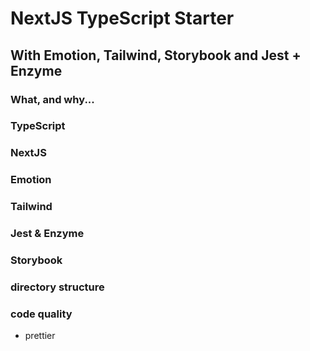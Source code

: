 # NextJS TypeScript Starter

## With Emotion, Tailwind, Storybook and Jest + Enzyme

### What, and why...

### TypeScript

### NextJS

### Emotion

### Tailwind

### Jest & Enzyme

### Storybook

### directory structure

### code quality

- prettier

